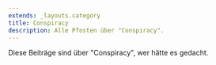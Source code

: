 ```yaml
---
extends: _layouts.category
title: Conspiracy
description: Alle Pfosten über "Conspiracy".
---
```

          
Diese Beiträge sind über "Conspiracy", wer hätte es gedacht.
          